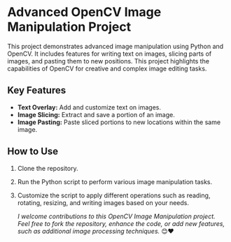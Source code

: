 # Advanced OpenCV Image Manipulation Project

This project demonstrates advanced image manipulation using Python and OpenCV. It includes features for writing text on images, slicing parts of images, and pasting them to new positions. This project highlights the capabilities of OpenCV for creative and complex image editing tasks.

## Key Features
- **Text Overlay:** Add and customize text on images.
- **Image Slicing:** Extract and save a portion of an image.
- **Image Pasting:** Paste sliced portions to new locations within the same image.

## How to Use
1. Clone the repository.
2. Run the Python script to perform various image manipulation tasks.
3. Customize the script to apply different operations such as reading, rotating, resizing, and writing images based on your needs.

   _I welcome contributions to this OpenCV Image Manipulation project. Feel free to fork the repository, enhance the code, or add new features, such as additional image processing techniques._ 😊❤
   
